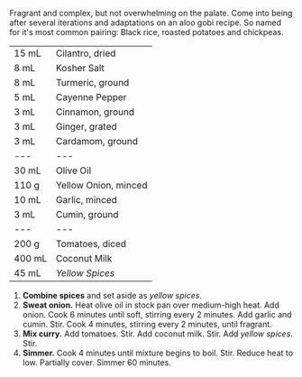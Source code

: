 Fragrant and complex, but not overwhelming on the palate. Come into being after several iterations and adaptations on an aloo gobi recipe. So named for it's most common pairing: Black rice, roasted potatoes and chickpeas.

|        |                      |
| :----- | :------------------- |
| 15 mL  | Cilantro, dried      |
| 8 mL   | Kosher Salt          |
| 8 mL   | Turmeric, ground     |
| 5 mL   | Cayenne Pepper       |
| 3 mL   | Cinnamon, ground     |
| 3 mL   | Ginger, grated       |
| 3 mL   | Cardamom, ground     |
| ---    | ---                  |
| 30 mL  | Olive Oil            |
| 110 g  | Yellow Onion, minced |
| 10 mL  | Garlic, minced       |
| 3 mL   | Cumin, ground        |
| ---    | ---                  |
| 200 g  | Tomatoes, diced      |
| 400 mL | Coconut Milk         |
| 45 mL  | *Yellow Spices*      |

1. **Combine spices** and set aside as *yellow spices*.
2. **Sweat onion.** Heat olive oil in stock pan over medium-high heat. Add onion. Cook 6 minutes until soft, stirring every 2 minutes. Add garlic and cumin. Stir. Cook 4 minutes, stirring every 2 minutes, until fragrant.
3. **Mix curry.** Add tomatoes. Stir. Add coconut milk. Stir. Add *yellow spices*. Stir.
4. **Simmer.** Cook 4 minutes until mixture begins to boil. Stir. Reduce heat to low. Partially cover. Simmer 60 minutes.
